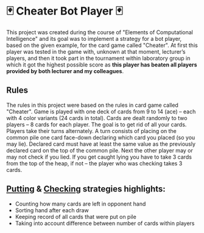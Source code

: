 # 🃏 Cheater Bot Player 🃏

This project was created during the course of "Elements of Computational Intelligence" and its goal was to implement a
strategy for a bot player, based on the given example, for the card game called "Cheater". At first this player was
tested in the game with, unknown at that moment, lecturer’s players, and then it took part in the tournament within
laboratory group in which it got the highest possible score as **this player has beaten all players provided by both
lecturer and my colleagues**.

## Rules

The rules in this project were based on the rules in card game called "Cheater". Game is played with one deck of cards
from 9 to 14 (ace) – each with 4 color variants (24 cards in total). Cards are dealt randomly to two players – 8 cards
for each player. The goal is to get rid of all your cards. Players take their turns alternately. A turn consists of
placing on the common pile one card face-down declaring which card you placed (so you may lie). Declared card must have
at least the same value as the previously declared card on the top of the common pile. Next the other player may or may
not check if you lied. If you get caught lying you have to take 3 cards from the top of the heap, if not – the player
who was checking takes 3 cards.

## [Putting](MyPlayer.py#L25) & [Checking](MyPlayer.py#L62) strategies highlights:
* Counting how many cards are left in opponent hand  
* Sorting hand after each draw  
* Keeping record of all cards that were put on pile  
* Taking into account difference between number of cards within players  
